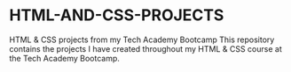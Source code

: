 # HTML-AND-CSS-PROJECTS
HTML &amp; CSS projects from my Tech Academy Bootcamp
This repository contains the projects I have created throughout my HTML & CSS course at the Tech Academy Bootcamp. 
